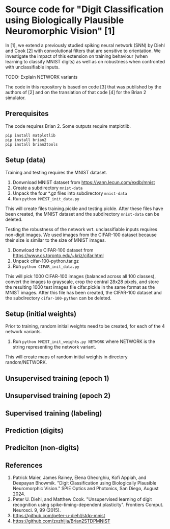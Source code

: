 # Source code for "Digit Classification using Biologically Plausible Neuromorphic Vision" [1]

In [1], we extend a previously studied spiking neural network (SNN) by Diehl and Cook [2] with convolutional filters that are sensitive to orientation. We investigate the impact of this extension on training behaviour (when learning to classify MNIST digits) as well as on robustness when confronted with unclassifiable inputs.

TODO: Explain NETWORK variants


The code in this repository is based on code [3] that was published by the authors of [2] and on the translation of that code [4] for the Brian 2 simulator.


## Prerequisites

The code requires Brian 2. Some outputs require matplotlib.

```
pip install matplotlib
pip install brian2
pip install brian2tools
```


## Setup (data)

Training and testing requires the MNIST dataset.

1. Donwnload MNIST dataset from https://yann.lecun.com/exdb/mnist
2. Create a subdirectory `mnist-data`
3. Unpack the four *.gz files into subdirectory `mnist-data`
4. Run `python MNIST_init_data.py`

This will create files training.pickle and testing.pickle. After these files have been created, the MNIST dataset and the subdirectory `mnist-data` can be deleted.

Testing the robustness of the network wrt. unclassifiable inputs requires non-digit images. We used images from the CIFAR-100 dataset because their size is similar to the size of MNIST images.

1. Donwload the CIFAR-100 dataset from https://www.cs.toronto.edu/~kriz/cifar.html
2. Unpack cifar-100-python.tar.gz
3. Run `python CIFAR_init_data.py`

This will pick 1000 CIFAR-100 images (balanced across all 100 classes), convert the images to grayscale, crop the central 28x28 pixels, and store the resulting 1000 test images file cifar.pickle in the same format as the MNIST images. After this file has been created, the CIFAR-100 dataset and the subdirectory `cifar-100-python` can be deleted.


## Setup (initial weights)

Prior to training, random initial weights need to be created, for each of the 4 network variants.

1. Run `python MNIST_init_weights.py NETWORK` where NETWORK is the string representing the network variant.

This will create maps of random initial weights in directory random/NETWORK.


## Unsupervised training (epoch 1)


## Unsupervised training (epoch 2)

## Supervised training (labeling)

## Prediction (digits)

## Prediciton (non-digits)


## References

1. Patrick Maier, James Rainey, Elena Gheorghiu, Kofi Appiah, and Deepayan Bhowmik. "Digit Classification using Biologically Plausible Neuromorphic Vision." SPIE Optics and Photonics, San Diego, August 2024.
2. Peter U. Diehl, and Matthew Cook. "Unsupervised learning of digit recognition using spike-timing-dependent plasticity". Frontiers Comput. Neurosci. 9, 99 (2015).
3. https://github.com/peter-u-diehl/stdp-mnist
4. https://github.com/zxzhijia/Brian2STDPMNIST

